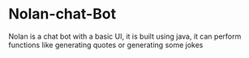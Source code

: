 # Nolan-chat-Bot
Nolan is a chat bot with a basic UI,
it is built using java,
it can perform functions like generating quotes or generating some jokes
